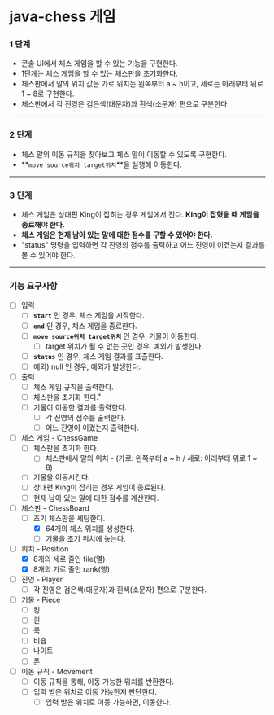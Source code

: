 # java-chess 게임

### 1 단계

- 콘솔 UI에서 체스 게임을 할 수 있는 기능을 구현한다.
- 1단계는 체스 게임을 할 수 있는 체스판을 초기화한다.
- 체스판에서 말의 위치 값은 가로 위치는 왼쪽부터 a ~ h이고, 세로는 아래부터 위로 1 ~ 8로 구현한다.
- 체스판에서 각 진영은 검은색(대문자)과 흰색(소문자) 편으로 구분한다.

***

### 2 단계

- 체스 말의 이동 규칙을 찾아보고 체스 말이 이동할 수 있도록 구현한다.
- **`move source위치 target위치`**을 실행해 이동한다.

***

### 3 단계

- 체스 게임은 상대편 King이 잡히는 경우 게임에서 진다. **King이 잡혔을 때 게임을 종료해야 한다.**
- **체스 게임은 현재 남아 있는 말에 대한 점수를 구할 수 있어야 한다.**
- "status" 명령을 입력하면 각 진영의 점수를 출력하고 어느 진영이 이겼는지 결과를 볼 수 있어야 한다.

***

### 기능 요구사항

- [ ] 입력
  - [ ] **`start`** 인 경우, 체스 게임을 시작한다.
  - [ ] **`end`** 인 경우, 체스 게임을 종료한다.
  - [ ] **`move source위치 target위치`** 인 경우, 기물이 이동한다.
    - [ ] target 위치가 될 수 없는 곳인 경우, 예외가 발생한다.
  - [ ] **`status`** 인 경우, 체스 게임 결과를 표출한다.
  - [ ] 예외) null 인 경우, 예외가 발생한다.

- [ ] 출력
  - [ ] 체스 게임 규칙을 출력한다.
  - [ ] 체스판을 초기화 한다.˚
  - [ ] 기물이 이동한 결과를 출력한다.
    - [ ] 각 진영의 점수를 출력한다.
    - [ ] 어느 진영이 이겼는지 출력한다.

- [ ] 체스 게임 - ChessGame
  - [ ] 체스판을 초기화 한다.
    - [ ] 체스판에서 말의 위치 - (가로: 왼쪽부터 a ~ h / 세로: 아래부터 위로 1 ~ 8)
  - [ ] 기물을 이동시킨다.
  - [ ] 상대편 King이 잡히는 경우 게임이 종료된다.
  - [ ] 현재 남아 있는 말에 대한 점수를 계산한다.

- [ ] 체스판 - ChessBoard
  - [ ] 초기 체스판을 세팅한다.
    - [x] 64개의 체스 위치를 생성한다.
    - [ ] 기물을 초기 위치에 놓는다.

- [ ] 위치 - Position
  - [x] 8개의 세로 줄인 file(열)
  - [x] 8개의 가로 줄인 rank(행)

- [ ] 진영 - Player
  - [ ] 각 진영은 검은색(대문자)과 흰색(소문자) 편으로 구분한다.

- [ ] 기물 - Piece
    - [ ] 킹
    - [ ] 퀸
    - [ ] 룩
    - [ ] 비숍
    - [ ] 나이트
    - [ ] 폰

- [ ] 이동 규칙 - Movement
    - [ ] 이동 규칙을 통해, 이동 가능한 위치를 반환한다.
    - [ ] 입력 받은 위치로 이동 가능한지 판단한다.
        - [ ] 입력 받은 위치로 이동 가능하면, 이동한다.